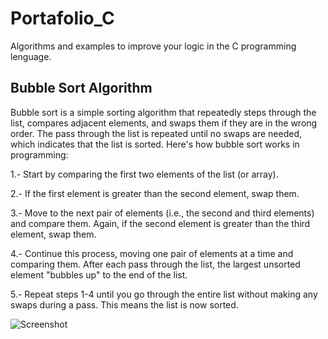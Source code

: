 # Portafolio_C

Algorithms and examples to improve your logic in the C programming lenguage.

## Bubble Sort Algorithm

Bubble sort is a simple sorting algorithm that repeatedly steps through the list, compares adjacent elements, and swaps them if they are in the wrong order. The pass through the list is repeated until no swaps are needed, which indicates that the list is sorted. Here's how bubble sort works in programming:

1.- Start by comparing the first two elements of the list (or array).

2.- If the first element is greater than the second element, swap them.

3.- Move to the next pair of elements (i.e., the second and third elements) and compare them. Again, if the second element is greater than the third element, swap them.

4.- Continue this process, moving one pair of elements at a time and comparing them. After each pass through the list, the largest unsorted element "bubbles up" to the end of the list.

5.- Repeat steps 1-4 until you go through the entire list without making any swaps during a pass. This means the list is now sorted.

![Screenshot](bubblesort.png)
